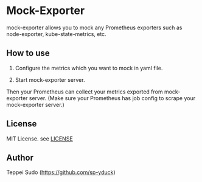 # Mock-Exporter

mock-exporter allows you to mock any Prometheus exporters such as node-exporter, kube-state-metrics, etc.

## How to use

1. Configure the metrics which you want to mock in yaml file.

2. Start mock-exporter server.

Then your Prometheus can collect your metrics exported from mock-exporter server. (Make sure your Prometheus has job config to scrape your mock-exporter server.)

## License

MIT License. see [LICENSE](./LICENSE)

## Author

Teppei Sudo (https://github.com/sp-yduck)